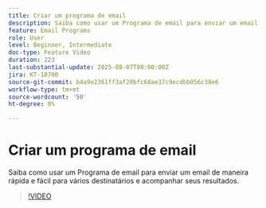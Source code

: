 ```yaml
---
title: Criar um programa de email
description: Saiba como usar um Programa de email para enviar um email de maneira rápida e fácil para vários destinatários e acompanhar seus resultados.
feature: Email Programs
role: User
level: Beginner, Intermediate
doc-type: Feature Video
duration: 223
last-substantial-update: 2025-08-07T00:00:00Z
jira: KT-18700
source-git-commit: b4a9e2361ff3af20bfc68ae37c9ecdbb056c38e6
workflow-type: tm+mt
source-wordcount: '50'
ht-degree: 0%

---
```



# Criar um programa de email

Saiba como usar um Programa de email para enviar um email de maneira rápida e fácil para vários destinatários e acompanhar seus resultados.

>[!VIDEO](https://video.tv.adobe.com/v/3470612/?learn=on&enablevpops&captions=por_br)
